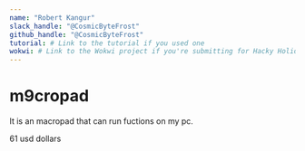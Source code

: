 ```yaml
---
name: "Robert Kangur"
slack_handle: "@CosmicByteFrost"
github_handle: "@CosmicByteFrost"
tutorial: # Link to the tutorial if you used one
wokwi: # Link to the Wokwi project if you're submitting for Hacky Holidays
---
```


# m9cropad

<!-- Describe your board in 2-3 sentences. What are you making? What will it do? -->
It is an macropad that can run fuctions on my pc.
<!-- How much is it going to cost? -->
61 usd dollars
<!-- Tell us a little bit about your design process. What were some challenges? What helped? ***Totally optional*** -->
